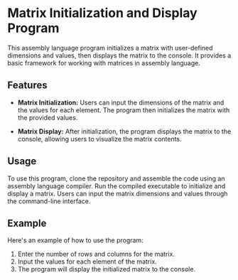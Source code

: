 # Matrix Initialization and Display Program

This assembly language program initializes a matrix with user-defined dimensions and values, then displays the matrix to the console. It provides a basic framework for working with matrices in assembly language.

## Features

- **Matrix Initialization:** Users can input the dimensions of the matrix and the values for each element. The program then initializes the matrix with the provided values.

- **Matrix Display:** After initialization, the program displays the matrix to the console, allowing users to visualize the matrix contents.

## Usage

To use this program, clone the repository and assemble the code using an assembly language compiler. Run the compiled executable to initialize and display a matrix. Users can input the matrix dimensions and values through the command-line interface.

## Example

Here's an example of how to use the program:

1. Enter the number of rows and columns for the matrix.
2. Input the values for each element of the matrix.
3. The program will display the initialized matrix to the console.

